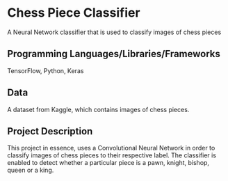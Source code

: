 # Chess Piece Classifier

 A Neural Network classifier that is used to classify images of chess pieces

## Programming Languages/Libraries/Frameworks

TensorFlow, Python, Keras

## Data

A dataset from Kaggle, which contains images of chess pieces. 

## Project Description

This project in essence, uses a Convolutional Neural Network in order to classify images of chess pieces to their respective label. The classifier is enabled to detect whether a particular piece is a pawn, knight, bishop, queen or a king.

